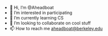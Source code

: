- 👋 Hi, I’m @Aheadboat
- 👀 I’m interested in participating
- 🌱 I’m currently learning CS
- 💞️ I’m looking to collaborate on cool stuff
- 📫 How to reach me 
aheadboat@berkeley.edu

<!---
Aheadboat/Aheadboat is a ✨ special ✨ repository because its `README.md` (this file) appears on your GitHub profile.
You can click the Preview link to take a look at your changes.
--->
